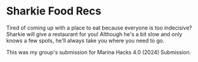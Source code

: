 
# Sharkie Food Recs

Tired of coming up with a place to eat because everyone is too indecisive?
Sharkie will give a restaurant for you!
Although he's a bit slow and only knows a few spots, 
he'll always take you where you need to go.




This was my group's submission for Marina Hacks 4.0 (2024) Submission.
